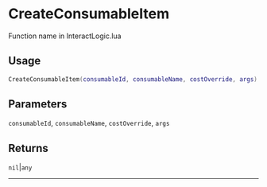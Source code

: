 # CreateConsumableItem
Function name in InteractLogic.lua
## Usage
```lua
CreateConsumableItem(consumableId, consumableName, costOverride, args)
```
## Parameters
`consumableId`, `consumableName`, `costOverride`, `args`
## Returns
`nil`|`any`

---